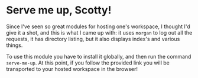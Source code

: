 # Serve me up, Scotty!

Since I've seen so great modules for hosting one's workspace, I thought I'd give it a shot, and this is what I came up with: it uses `morgan` to log out all the requests, it has directory listing, but it also displays index's and various things.

To use this module you have to install it globally, and then run the command `serve-me-up`. At this point, if you follow the provided link you will be transported to your hosted workspace in the browser!